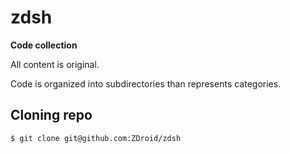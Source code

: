 zdsh
====
**Code collection**

All content is original.

Code is organized into subdirectories than represents categories.

Cloning repo
------------
```bash
$ git clone git@github.com:ZDroid/zdsh
```
